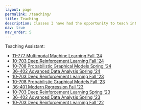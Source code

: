 ```yaml
---
layout: page
permalink: /teaching/
title: Teaching
description: Classes I have had the opportunity to teach in!
nav: true
nav_order: 5
---
```


Teaching Assistant:

- [11-777 Multimodal Machine Learning Fall '24](https://cmu-mmml.github.io/fall2024/)
- [10-703 Deep Reinforcement Learning Fall '24](https://cmudeeprl.github.io/703website_f24/)
- [10-708 Probabilistic Graphical Models Spring '24](https://andrejristeski.github.io/10708S24/schedule.html)
- [36-402 Advanced Data Analysis Spring '24]()
- [10-703 Deep Reinforcement Learning Fall '23](https://cmudeeprl.github.io/703website_f23/)
- [10-708 Probabilistic Graphical Models Fall '23](https://andrejristeski.github.io/10708F23/schedule.html)
- [36-401 Modern Regression Fall '23]()
- [10-703 Deep Reinforcement Learning Spring '23](https://cmudeeprl.github.io/403website_s23/)
- [36-402 Advanced Data Analysis Spring '23]()
- [10-703 Deep Reinforcement Learning Fall '22](https://cmudeeprl.github.io/703website_f22/)
